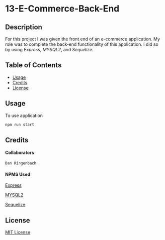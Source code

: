 # 13-E-Commerce-Back-End

## Description
For this project I was given the front end of an e-commerce application.  My role was to complete the back-end functionality of this application.  I did so by using *Express*, *MYSQL2*, and *Sequelize*.
## Table of Contents

- [Usage](#usage)
- [Credits](#credits)
- [License](#license)

## Usage
To use application 

```bash
npm run start
```

## Credits
#### Collaborators
    Dan Ringenbach
#### NPMS Used

[Express](https://www.npmjs.com/package/express)

[MYSQL2](https://www.npmjs.com/package/mysql2)

[Sequelize](https://www.npmjs.com/package/sequelize)


## License

[MIT License](license.txt)
